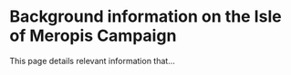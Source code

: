 # Background information on the Isle of Meropis Campaign

This page details relevant information that...
